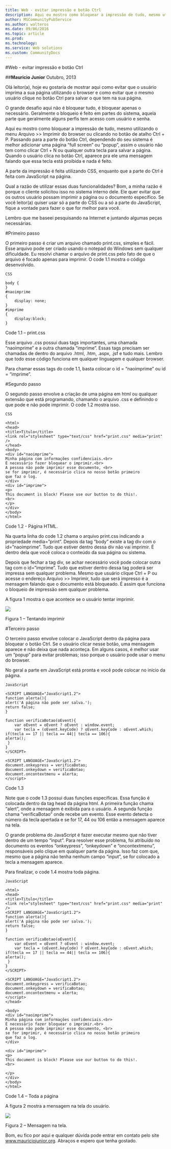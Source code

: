 ```yaml
---
title: Web - evitar impressão e botão Ctrl
description: Aqui eu mostro como bloquear a impressão de tudo, mesmo utilizando o menu Arquivo >> Imprimir do browser ou clicando no botão de atalho Ctrl + P. Passando para a parte do botão Ctrl, dependendo do seu sistema é melhor adicionar uma página “full screen” ou “popup”, assim o usuário não tem como clicar Ctrl + N ou qualquer outra tecla para salvar a página. Quando o usuário clica no botão Ctrl, aparece pra ele uma mensagem falando que essa tecla está proibida e nada é feito.
author: MSCommunityPubService
ms.author: walteros
ms.date: 09/06/2016
ms.topic: article
ms.prod: 
ms.technology: 
ms.service: Web solutions
ms.custom: CommunityDocs
---
```





#Web - evitar impressão e botão Ctrl


##**Mauricio Junior**
Outubro, 2013

Olá leitor(a), hoje eu gostaria de mostrar aqui como evitar que o usuário imprima a sua página utilizando o browser e como evitar que o mesmo usuário clique no botão Ctrl para salvar o que tem na sua página.

O grande desafio aqui não é bloquear tudo, é bloquear apenas o necessário. Geralmente o bloqueio é feito em partes do sistema, aquela parte que geralmente alguns perfis tem acesso com usuário e senha. 

Aqui eu mostro como bloquear a impressão de tudo, mesmo utilizando o menu Arquivo >> Imprimir do browser ou clicando no botão de atalho Ctrl + P. Passando para a parte do botão Ctrl, dependendo do seu sistema é melhor adicionar uma página “full screen” ou “popup”, assim o usuário não tem como clicar Ctrl + N ou qualquer outra tecla para salvar a página. Quando o usuário clica no botão Ctrl, aparece pra ele uma mensagem falando que essa tecla está proibida e nada é feito. 

A parte da impressão é feita utilizando CSS, enquanto que a parte do Ctrl é feita com JavaScript na página.

Qual a razão de utilizar essas duas funcionalidades? Bom, a minha razão é porque o cliente solicitou isso no sistema interno dele. Ele quer evitar que os outros usuário possam imprimir a página ou o documento específico. Se você leitor(a) quiser usar só a parte do CSS ou a só a parte do JavaScript, fique a vontade para fazer o que for melhor para você.

Lembro que me baseei pesquisando na Internet e juntando algumas peças necessárias.

#Primeiro passo

O primeiro passo é criar um arquivo chamado print.css, simples e fácil. Esse arquivo pode ser criado usando o notepad do Windows sem qualquer dificuldade. Eu resolvi chamar o arquivo de print.css pelo fato de que o arquivo é focado apenas para imprimir. O code 1.1 mostra o código desenvolvido.

```
CSS

body {
}
#naoimprime 
{
    display: none;
}
#imprime
{
    display:block;
}

```

Code 1.1 – print.css

Esse arquivo .css possui duas tags importantes, uma chamada “naoimprime” e a outra chamada “imprime”. Essas tags precisam ser chamadas de dentro do arquivo .html, .htm, .aspx, .jsf e tudo mais. Lembro que todo esse código funciona em qualquer linguagem e qualquer browser.

Para chamar essas tags do code 1.1, basta colocar o id = “naoimprime” ou id = “imprime”.

#Segundo passo

O segundo passo envolve a criação de uma página em html ou qualquer extensão que está programando, chamando o arquivo .css e definindo o que pode e não pode imprimir. O code 1.2 mostra isso.

```
CSS

<html>
<head>
<title>Titulo</title>
<link rel="stylesheet" type="text/css" href="print.css" media="print" />
</head>
<body>
<div id="naoimprime">
Minha página com informações confidenciais.<br>
É necessário fazer bloquear o imprimir.<br>
A pessoa não pode imprimir esse documento, <br>
se for imprimir, é necessário clica no nosso botão primeiro
que faz o log.
</div>
<div id="imprime">
<p>
This document is block! Please use our button to do this!.
<br>
</p>
</div>
</body>
</html>
```

Code 1.2 - Página HTML.

Na quarta linha do code 1.2 chama o arquivo print.css indicando a propriedade media=”print”. Depois da tag “body” existe a tag div com o id=”naoimprime”. Tudo que estiver dentro dessa div não vai imprimir. É dentro dela que você coloca o conteúdo da sua página ou sistema.

Depois que fechar a tag div, se achar necessário você pode colocar outra tag com o id=”imprime”. Tudo que estiver dentro dessa tag poderá ser impressa sem qualquer problema. Mesmo que usuário clique Ctrl + P ou acesse o endereço Arquivo >> Imprimir, tudo que será impresso é a mensagem falando que o documento está bloqueado. É assim que funciona o bloqueio de impressão sem qualquer problema.

A figura 1 mostra o que acontece se o usuário tentar imprimir.

![](./img/WebBataoCtrl001.png)

Figura 1 – Tentando imprimir

#Terceiro passo

O terceiro passo envolve colocar o JavaScript dentro da página para bloquear o botão Ctrl. Se o usuário clicar nesse botão, uma mensagem aparece e não deixa que nada aconteça. Em alguns casos, é melhor usar um “popup” para evitar problemas; isso porque o usuário pode usar o menu do browser.

No geral a parte em JavaScript está pronta e você pode colocar no início da página.

```
JavaScript

<SCRIPT LANGUAGE="JavaScript1.2">
function alerta(){
alert('A página não pode ser salva.');
return false;
}

function verificaBotao(oEvent){
    var oEvent = oEvent ? oEvent : window.event;
    var tecla = (oEvent.keyCode) ? oEvent.keyCode : oEvent.which;
if(tecla == 17 || tecla == 44|| tecla == 106){
alerta();
 }
}
</SCRIPT>

<SCRIPT LANGUAGE="JavaScript1.2">
document.onkeypress = verificaBotao;
document.onkeydown = verificaBotao;
document.oncontextmenu = alerta;
</script>
```

Code 1.3

Note que o code 1.3 possui duas funções específicas. Essa função é colocada dentro da tag head da página html. A primeira função chama “alert”, onde a mensagem é exibida para o usuário. A segunda função chama “verificaBotao” onde recebe um evento. Esse evento detecta o número da tecla apertada e se for 17, 44 ou 106 então a mensagem aparece na tela.

O grande problema do JavaScript é fazer executar mesmo que não tiver dentro de um tempo “input”. Para resolver esse problema, foi atribuído no documento os eventos “onkeypress”, “onkeydown” e “oncontextmenu”, responsáveis pelo clique em qualquer parte da página. Isso faz com que, mesmo que a página não tenha nenhum campo “input”, se for colocado a tecla a mensagem aparece.

Para finalizar, o code 1.4 mostra toda página.

```
JavaScript

<html>
<head>
<title>Titulo</title>
<link rel="stylesheet" type="text/css" href="print.css" media="print" />
<SCRIPT LANGUAGE="JavaScript1.2">
function alerta(){
alert('A página não pode ser salva.');
return false;
}

function verificaBotao(oEvent){
    var oEvent = oEvent ? oEvent : window.event;
    var tecla = (oEvent.keyCode) ? oEvent.keyCode : oEvent.which;
if(tecla == 17 || tecla == 44|| tecla == 106){
alerta();
 }
}
</SCRIPT>

<SCRIPT LANGUAGE="JavaScript1.2">
document.onkeypress = verificaBotao;
document.onkeydown = verificaBotao;
document.oncontextmenu = alerta;
</script>
</head>

<body>
<div id="naoimprime">
Minha página com informações confidenciais.<br>
É necessário fazer bloquear o imprimir.<br>
A pessoa não pode imprimir esse documento, <br>
se for imprimir, é necessário clica no nosso botão primeiro
que faz o log.
</div>

<div id="imprime">
<p>
This document is block! Please use our button to do this!.
<br>

</p>
</div>
</body>
</html>
```

Code 1.4 – Toda a página

A figura 2 mostra a mensagem na tela do usuário.

![](./img/WebBataoCtrl002.png)

Figura 2 – Mensagem na tela. 

Bom, eu fico por aqui e qualquer dúvida pode entrar em contato pelo site www.mauriciojunior.org. Abraços e espero que tenha gostado.
